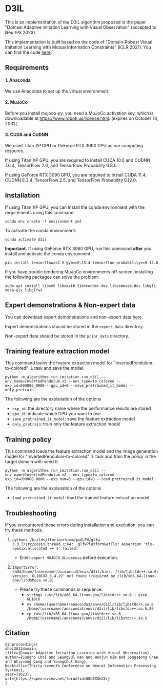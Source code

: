 # D3IL

This is an implementation of the D3IL algorithm proposed in the paper "Domain Adaptive Imitation Learning with Visual Observation" (accepted to NeurIPS 2023).

This implementation is built based on the code of "Domain-Robust Visual Imitation Learning with Mutual Information Constraints" (ICLR 2021). You can find the code [here](https://github.com/Aladoro/domain-robust-visual-il).



## Requirements

#### 1. Anaconda
We use Anaconda to set up the virtual environment. 

#### 2. MuJoCo
Before you install mujoco-py, you need a MuJoCo activation key, which is downloadable at https://www.roboti.us/license.html. (expires on October 18, 2031.)

#### 3. CUDA and CUDNN
We used Titan XP GPU or GeForce RTX 3090 GPU as our computing resource. 

If using Titan XP GPU, you are required to install CUDA 10.0 and CUDNN 7.6.4, TensorFlow 2.0, and TensorFlow Probability 0.8.0.

If using GeForce RTX 3090 GPU, you are required to install CUDA 11.4, CUDNN 8.2.4, TensorFlow 2.5, and TensorFlow Probability 0.12.0.



## Installation
If using Titan XP GPU, you can install the conda environment with the requirements using this command:
```
conda env create -f environment.yml
```

To activate the conda environment:
```
conda activate d3il
```

**Important.** 
If using GeForce RTX 3090 GPU, run this command **after** you install and activate the conda environment:
```
pip install tensorflow==2.5 gym==0.15.4 tensorflow-probability==0.12.0 
```

If you have trouble rendering MuJoCo environments off-screen, installing the following packages can solve the problem:
```
sudo apt install libsm6 libxext6 libxrender-dev libosmesa6-dev libgl1-mesa-glx libglfw3
```


## Expert demonstrations & Non-expert data
You can download expert demonstrations and non-expert data [here](https://drive.google.com/drive/folders/1ydCr219hhGONUv4dxF7sXfSecf_Ub1kW?usp=sharing).

Expert demonstrations should be stored in the `expert_data` directory.

Non-expert data should be stored in the `prior_data` directory.



## Training feature extraction model

This command trains the feature extraction model for "InvertedPendulum-to-colored" IL task and save the model.
```
python -m algorithms.run_imitation.run_d3il --env_name=InvertedPendulum-v2 --env_type=to_colored --exp_id=000000_0000 --gpu_id=0 --save_pretrained_it_model --only_pretrain
```

The following are the explanation of the options
- `exp_id`: the directory name where the performance results are stored
- `gpu_id`: indicate which GPU you want to use
- `save_pretrained_it_model`: save the feature extraction model
- `only_pretrain`: train only the feature extraction model


## Training policy

This command loads the feature extraction model and the image generation model for "InvertedPendulum-to-colored" IL task and train the policy in the target domain with seed 0.
```
python -m algorithms.run_imitation.run_d3il --env_name=InvertedPendulum-v2 --env_type=to_colored --exp_id=000000_0000 --exp_num=0 --gpu_id=0 --load_pretrained_it_model
```

The following are the explanation of the options
- `load_pretrained_it_model`: load the trained feature extraction model



## Troubleshooting
If you encountered these errors during installation and execution, you can try these methods.
1. `python: /builds/florianrhiem/pyGLFW/glfw-3.3.7/src/posix_thread.c:64: _glfwPlatformGetTls: Assertion 'tls->posix.allocated == 1' failed.`
    - Enter `export MUJOCO_GL=osmesa` before execution.


2. `ImportError: /hdd/home/(username)/anaconda3/envs/d3il/bin/../lib/libstdc++.so.6: version 'GLIBCXX_3.4.29' not found (required by /lib/x86_64-linux-gnu/libOSMesa.so.8)`
    - Please try these commands in sequence.
      - `strings /usr/lib/x86_64-linux-gnu/libstdc++.so.6 | grep GLIBCX`
      - `mv /home/(username)/anaconda3/envs/d3il/lib/libstdc++.so.6 /home/(username)/anaconda3/envs/d3il/lib/libstdc++.so.6.29`
      - `cp /usr/lib/x86_64-linux-gnu/libstdc++.so.6 /home/(username)/anaconda3/envs/d3il/lib/libstdc++.so.6`



## Citation
```
@inproceedings{
choi2023domain,
title={Domain Adaptive Imitation Learning with Visual Observation},
author={Sungho Choi and Seungyul Han and Woojun Kim and Jongseong Chae and Whiyoung Jung and Youngchul Sung},
booktitle={Thirty-seventh Conference on Neural Information Processing Systems},
year={2023},
url={https://openreview.net/forum?id=GGbBXSkX3r}
}
```
